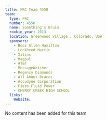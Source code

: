 ```yaml
---
title: FRC Team 4550
team:
  type: FRC
  number: 4550
  name: Something's Bruin
  rookie_year: 2013
  location: Greenwood Village , Colorado, USA
  sponsors:
    - Booz Allen Hamilton
    - Lockheed Martin
    - Xilinx
    - Magpul
    - AT&T
    - MessageWatcher
    - Regency Diamonds
    - All About Braces
    - Accudyne Corporation
    - Fiero Fluid Power
    - CHERRY CREEK HIGH SCHOOL
  links:
    Website: 
---
```

No content has been added for this team